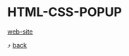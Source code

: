 # HTML-CSS-POPUP

[web-site](https://barasii.github.io/HTML-CSS-POPUP/)

:arrow_heading_up: [back](../README.md)
